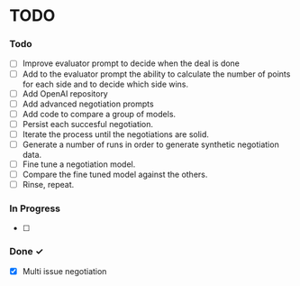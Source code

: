 # TODO


### Todo

- [ ] Improve evaluator prompt to decide when the deal is done
- [ ] Add to the evaluator prompt the ability to calculate the number of points for each side and to decide which side wins.
- [ ] Add OpenAI repository 
- [ ] Add advanced negotiation prompts  
- [ ] Add code to compare a group of models.
- [ ] Persist each succesful negotiation.
- [ ] Iterate the process until the negotiations are solid.
- [ ] Generate a number of runs in order to generate synthetic negotiation data.
- [ ] Fine tune a negotiation model. 
- [ ] Compare the fine tuned model against the others.
- [ ] Rinse, repeat.

### In Progress

- [ ] 

### Done ✓

- [x] Multi issue negotiation 